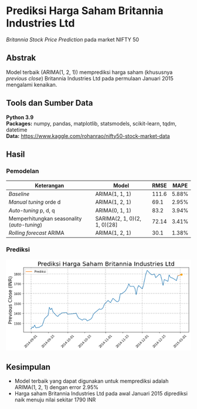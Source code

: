 # Prediksi Harga Saham Britannia Industries Ltd
_Britannia Stock Price Prediction_ pada market NIFTY 50

## Abstrak
Model terbaik (ARIMA(1, 2, 1)) memprediksi harga saham (khususnya _previous close_) Britannia Industries Ltd pada permulaan Januari 2015 mengalami kenaikan.

## Tools dan Sumber Data
**Python 3.9** \
**Packages:** numpy, pandas, matplotlib, statsmodels, scikit-learn, tqdm, datetime \
**Data:** https://www.kaggle.com/rohanrao/nifty50-stock-market-data

## Hasil
### Pemodelan
| Keterangan | Model | RMSE | MAPE |
| --- | --- | --- | --- |
| _Baseline_ | ARIMA(1, 1, 1) | 111.6 | 5.88% |
| _Manual tuning_ orde d | ARIMA(1, 2, 1) | 69.1 | 2.95% |
| _Auto-tuning_ p, d, q | ARIMA(0, 1, 1) | 83.2 | 3.94% |
| Memperhitungkan seasonality (_auto-tuning_) | SARIMA(2, 1, 0)(2, 1, 0)[28] | 72.14 | 3.41% |
| _Rolling forecast_ ARIMA | ARIMA(1, 2, 1) | 30.1 | 1.38% |

### Prediksi
![](prediksi.png)

## Kesimpulan
+ Model terbaik yang dapat digunakan untuk memprediksi adalah ARIMA(1, 2, 1) dengan error 2.95%
+ Harga saham Britannia Industries Ltd pada awal Januari 2015 diprediksi naik menuju nilai sekitar 1790 INR
